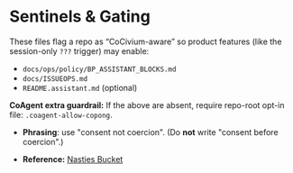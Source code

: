 <!-- status: stub; target: 150+ words -->
# Sentinels & Gating
These files flag a repo as “CoCivium-aware” so product features (like the session-only `???` trigger) may enable:
- `docs/ops/policy/BP_ASSISTANT_BLOCKS.md`
- `docs/ISSUEOPS.md`
- `README.assistant.md` (optional)

**CoAgent extra guardrail:** If the above are absent, require repo-root opt-in file: `.coagent-allow-copong`.

- **Phrasing**: use "consent not coercion". (Do **not** write "consent before coercion".)

- **Reference:** [Nasties Bucket](./NASTIES_BUCKET.md)


